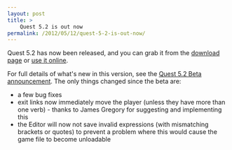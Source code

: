 ```yaml
---
layout: post
title: >
    Quest 5.2 is out now
permalink: /2012/05/12/quest-5-2-is-out-now/
---
```

Quest 5.2 has now been released, and you can grab it from the <a title="Download Quest" href="http://www.textadventures.co.uk/quest/download/">download page</a> or <a title="Create a text adventure game" href="http://www.textadventures.co.uk/create/">use it online</a>.

For full details of what's new in this version, see the <a title="Quest 5.2 Beta is now available" href="http://www.textadventures.co.uk/blog/2012/04/14/quest-5-2-beta-is-now-available/">Quest 5.2 Beta announcement</a>. The only things changed since the beta are:
<ul>
	<li>a few bug fixes</li>
	<li>exit links now immediately move the player (unless they have more than one verb) - thanks to James Gregory for suggesting and implementing this</li>
	<li>the Editor will now not save invalid expressions (with mismatching brackets or quotes) to prevent a problem where this would cause the game file to become unloadable</li>
</ul>